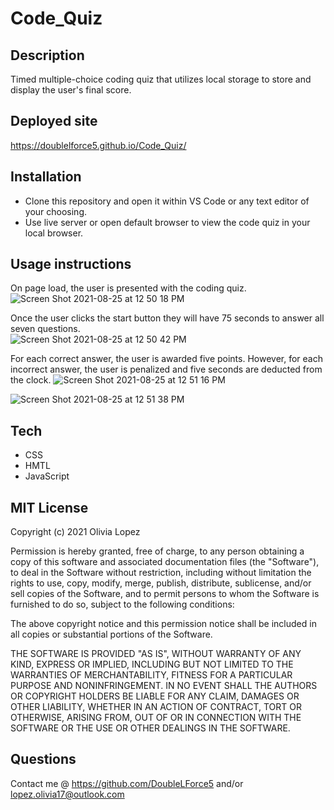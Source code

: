 # Code_Quiz

## Description
Timed multiple-choice coding quiz that utilizes local storage to store and display the user's final score. 
 
## Deployed site
https://doublelforce5.github.io/Code_Quiz/

## Installation
- Clone this repository and open it within VS Code or any text editor of your choosing.
- Use live server or open default browser to view the code quiz in your local browser.  

## Usage instructions 
On page load, the user is presented with the coding quiz. 
![Screen Shot 2021-08-25 at 12 50 18 PM](https://user-images.githubusercontent.com/73543476/130840493-424c419b-3b0c-4187-a4b7-3e880e34341e.png)


Once the user clicks the start button they will have 75 seconds to answer all seven questions.  
![Screen Shot 2021-08-25 at 12 50 42 PM](https://user-images.githubusercontent.com/73543476/130840559-6586bcb8-9803-40f4-af07-1210d83c2f9d.png)


For each correct answer, the user is awarded five points. 
However, for each incorrect answer, the user is penalized and five seconds are deducted from the clock.
![Screen Shot 2021-08-25 at 12 51 16 PM](https://user-images.githubusercontent.com/73543476/130840633-e70a1294-fc37-49f9-ae6a-6cd50ce1963f.png)

![Screen Shot 2021-08-25 at 12 51 38 PM](https://user-images.githubusercontent.com/73543476/130840684-e3b2e024-556b-42d7-9d1f-c35deb5b836d.png)


## Tech 
- CSS
- HMTL
- JavaScript

## MIT License
Copyright (c) 2021 Olivia Lopez

Permission is hereby granted, free of charge, to any person obtaining a copy
of this software and associated documentation files (the "Software"), to deal
in the Software without restriction, including without limitation the rights
to use, copy, modify, merge, publish, distribute, sublicense, and/or sell
copies of the Software, and to permit persons to whom the Software is
furnished to do so, subject to the following conditions:

The above copyright notice and this permission notice shall be included in all
copies or substantial portions of the Software.

THE SOFTWARE IS PROVIDED "AS IS", WITHOUT WARRANTY OF ANY KIND, EXPRESS OR
IMPLIED, INCLUDING BUT NOT LIMITED TO THE WARRANTIES OF MERCHANTABILITY,
FITNESS FOR A PARTICULAR PURPOSE AND NONINFRINGEMENT. IN NO EVENT SHALL THE
AUTHORS OR COPYRIGHT HOLDERS BE LIABLE FOR ANY CLAIM, DAMAGES OR OTHER
LIABILITY, WHETHER IN AN ACTION OF CONTRACT, TORT OR OTHERWISE, ARISING FROM,
OUT OF OR IN CONNECTION WITH THE SOFTWARE OR THE USE OR OTHER DEALINGS IN THE
SOFTWARE.

## Questions
Contact me @ https://github.com/DoubleLForce5 and/or lopez.olivia17@outlook.com 
